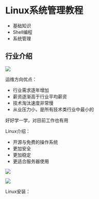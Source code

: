 # Linux系统管理教程

- 基础知识
- Shell编程
- 系统管理

## 行业介绍

![](Readme_img/Readme_2023-12-22-17-15-35.png)

运维方向优点：

- 行业需求逐年增加
- 薪资逐渐高于行业平均薪资
- 技术淘汰速度非常慢
- 从业压力小，是所有技术类行业中最小的

好好学一学，对目前工作也有用

Linux介绍：

- 开源与免费的操作系统
- 更加安全
- 更加稳定
- 更适合服务器使用

![](Readme_img/Readme_2023-12-22-17-49-38.png)

![](Readme_img/Readme_2023-12-22-17-51-27.png)

Linux安装：

